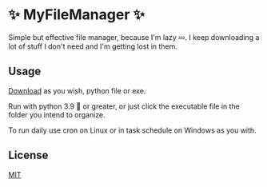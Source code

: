# ✨ MyFileManager ✨

Simple but effective file manager, because I'm lazy 💤. I keep downloading a lot of stuff I don't need
and I'm getting lost in them.


## Usage

[Download](https://github.com/Madapiw/MyFileManager) as you wish, python file or exe.

Run with python 3.9 🐍 or greater, or just click the executable file in the folder you intend to organize.

To run daily use cron on Linux or in task schedule on Windows as you with.

## License
[MIT](https://choosealicense.com/licenses/mit/)